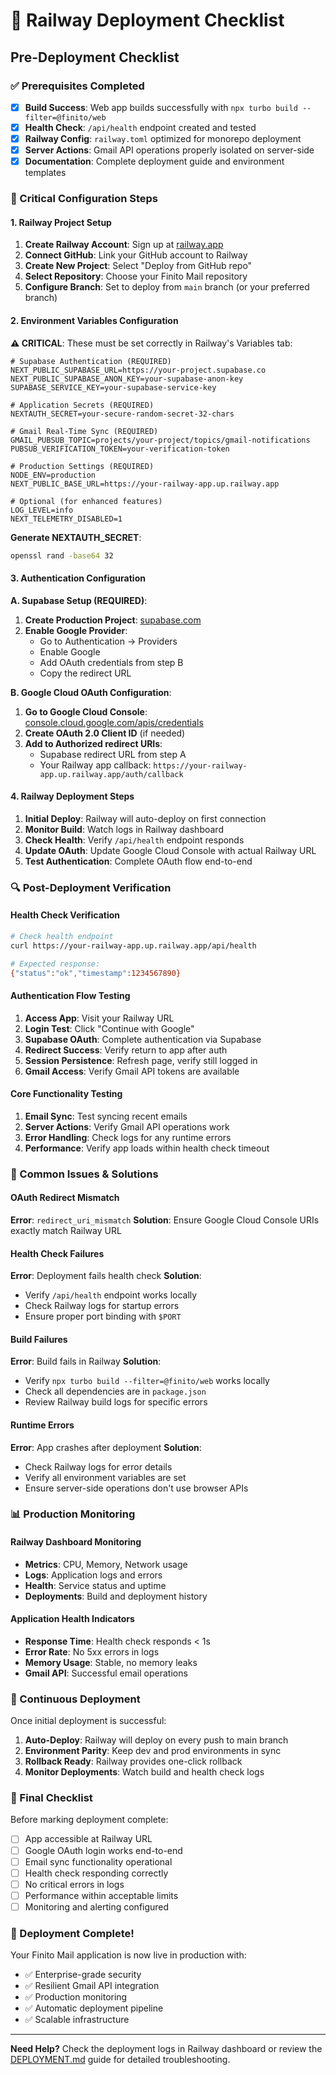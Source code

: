 # 🚀 Railway Deployment Checklist

## Pre-Deployment Checklist

### ✅ Prerequisites Completed
- [x] **Build Success**: Web app builds successfully with `npx turbo build --filter=@finito/web`
- [x] **Health Check**: `/api/health` endpoint created and tested
- [x] **Railway Config**: `railway.toml` optimized for monorepo deployment
- [x] **Server Actions**: Gmail API operations properly isolated on server-side
- [x] **Documentation**: Complete deployment guide and environment templates

### 🔧 Critical Configuration Steps

#### 1. Railway Project Setup
1. **Create Railway Account**: Sign up at [railway.app](https://railway.app)
2. **Connect GitHub**: Link your GitHub account to Railway
3. **Create New Project**: Select "Deploy from GitHub repo"
4. **Select Repository**: Choose your Finito Mail repository
5. **Configure Branch**: Set to deploy from `main` branch (or your preferred branch)

#### 2. Environment Variables Configuration

**⚠️ CRITICAL**: These must be set correctly in Railway's Variables tab:

```env
# Supabase Authentication (REQUIRED)
NEXT_PUBLIC_SUPABASE_URL=https://your-project.supabase.co
NEXT_PUBLIC_SUPABASE_ANON_KEY=your-supabase-anon-key
SUPABASE_SERVICE_KEY=your-supabase-service-key

# Application Secrets (REQUIRED)
NEXTAUTH_SECRET=your-secure-random-secret-32-chars

# Gmail Real-Time Sync (REQUIRED)
GMAIL_PUBSUB_TOPIC=projects/your-project/topics/gmail-notifications
PUBSUB_VERIFICATION_TOKEN=your-verification-token

# Production Settings (REQUIRED)
NODE_ENV=production
NEXT_PUBLIC_BASE_URL=https://your-railway-app.up.railway.app

# Optional (for enhanced features)
LOG_LEVEL=info
NEXT_TELEMETRY_DISABLED=1
```

**Generate NEXTAUTH_SECRET**:
```bash
openssl rand -base64 32
```

#### 3. Authentication Configuration

**A. Supabase Setup (REQUIRED)**:
1. **Create Production Project**: [supabase.com](https://supabase.com)
2. **Enable Google Provider**: 
   - Go to Authentication → Providers
   - Enable Google
   - Add OAuth credentials from step B
   - Copy the redirect URL

**B. Google Cloud OAuth Configuration**:
1. **Go to Google Cloud Console**: [console.cloud.google.com/apis/credentials](https://console.cloud.google.com/apis/credentials)
2. **Create OAuth 2.0 Client ID** (if needed)
3. **Add to Authorized redirect URIs**:
   - Supabase redirect URL from step A
   - Your Railway app callback: `https://your-railway-app.up.railway.app/auth/callback`

#### 4. Railway Deployment Steps

1. **Initial Deploy**: Railway will auto-deploy on first connection
2. **Monitor Build**: Watch logs in Railway dashboard
3. **Check Health**: Verify `/api/health` endpoint responds
4. **Update OAuth**: Update Google Cloud Console with actual Railway URL
5. **Test Authentication**: Complete OAuth flow end-to-end

### 🔍 Post-Deployment Verification

#### Health Check Verification
```bash
# Check health endpoint
curl https://your-railway-app.up.railway.app/api/health

# Expected response:
{"status":"ok","timestamp":1234567890}
```

#### Authentication Flow Testing
1. **Access App**: Visit your Railway URL
2. **Login Test**: Click "Continue with Google"
3. **Supabase OAuth**: Complete authentication via Supabase
4. **Redirect Success**: Verify return to app after auth
5. **Session Persistence**: Refresh page, verify still logged in
6. **Gmail Access**: Verify Gmail API tokens are available

#### Core Functionality Testing
1. **Email Sync**: Test syncing recent emails
2. **Server Actions**: Verify Gmail API operations work
3. **Error Handling**: Check logs for any runtime errors
4. **Performance**: Verify app loads within health check timeout

### 🚨 Common Issues & Solutions

#### OAuth Redirect Mismatch
**Error**: `redirect_uri_mismatch`
**Solution**: Ensure Google Cloud Console URIs exactly match Railway URL

#### Health Check Failures
**Error**: Deployment fails health check
**Solution**: 
- Verify `/api/health` endpoint works locally
- Check Railway logs for startup errors
- Ensure proper port binding with `$PORT`

#### Build Failures
**Error**: Build fails in Railway
**Solution**:
- Verify `npx turbo build --filter=@finito/web` works locally
- Check all dependencies are in `package.json`
- Review Railway build logs for specific errors

#### Runtime Errors
**Error**: App crashes after deployment
**Solution**:
- Check Railway logs for error details
- Verify all environment variables are set
- Ensure server-side operations don't use browser APIs

### 📊 Production Monitoring

#### Railway Dashboard Monitoring
- **Metrics**: CPU, Memory, Network usage
- **Logs**: Application logs and errors
- **Health**: Service status and uptime
- **Deployments**: Build and deployment history

#### Application Health Indicators
- **Response Time**: Health check responds < 1s
- **Error Rate**: No 5xx errors in logs
- **Memory Usage**: Stable, no memory leaks
- **Gmail API**: Successful email operations

### 🔄 Continuous Deployment

Once initial deployment is successful:
1. **Auto-Deploy**: Railway will deploy on every push to main branch
2. **Environment Parity**: Keep dev and prod environments in sync
3. **Rollback Ready**: Railway provides one-click rollback
4. **Monitor Deployments**: Watch build and health check logs

### 📝 Final Checklist

Before marking deployment complete:
- [ ] App accessible at Railway URL
- [ ] Google OAuth login works end-to-end
- [ ] Email sync functionality operational
- [ ] Health check responding correctly
- [ ] No critical errors in logs
- [ ] Performance within acceptable limits
- [ ] Monitoring and alerting configured

### 🎉 Deployment Complete!

Your Finito Mail application is now live in production with:
- ✅ Enterprise-grade security
- ✅ Resilient Gmail API integration
- ✅ Production monitoring
- ✅ Automatic deployment pipeline
- ✅ Scalable infrastructure

---

**Need Help?** Check the deployment logs in Railway dashboard or review the [DEPLOYMENT.md](./DEPLOYMENT.md) guide for detailed troubleshooting.